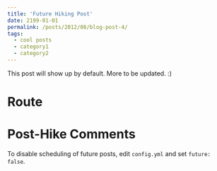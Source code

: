 ```yaml
---
title: 'Future Hiking Post'
date: 2199-01-01
permalink: /posts/2012/08/blog-post-4/
tags:
  - cool posts
  - category1
  - category2
---
```


This post will show up by default. More to be updated. :)

Route
======

Post-Hike Comments
======
To disable scheduling of future posts, edit `config.yml` and set `future: false`. 